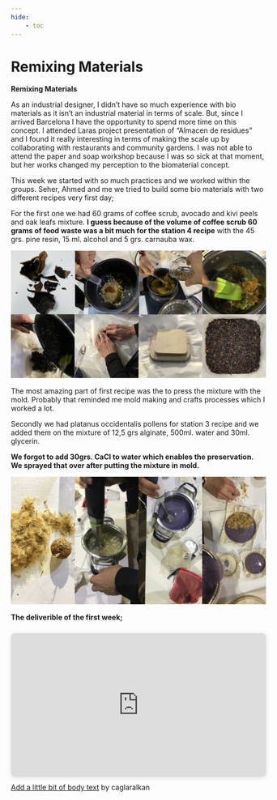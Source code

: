 ```yaml
---
hide:
    - toc
---
```


# Remixing Materials


**Remixing Materials**

As an industrial designer, I didn’t have so much experience with bio materials as it isn’t an industrial material in terms of scale. But, since I arrived Barcelona I have the opportunity to spend more time on this concept. I attended Laras project presentation of “Almacen de residues” and I found it really interesting in terms of making the scale up by collaborating with restaurants and community gardens. I was not able to attend the paper and soap workshop because I was so sick at that moment, but her works changed my perception to the biomaterial concept.

This week we started with so much practices and we worked within the groups. Seher, Ahmed and me we tried to build some bio materials with two different recipes very first day;

For the first one we had 60 grams of coffee scrub, avocado and kivi peels and oak leafs mixture.
**I guess because of the volume of coffee scrub 60 grams of food waste was a bit much for the station 4 recipe** with the 45 grs. pine resin, 15 ml. alcohol and 5 grs. carnauba wax.

![](../images/station4recipe.jpg)

The most amazing part of first recipe was the to press the mixture with the mold. Probably that reminded me mold making and crafts processes which I worked a lot.

Secondly we had platanus occidentalis pollens for station 3 recipe and we added them on the mixture of 12,5 grs alginate, 500ml. water and 30ml. glycerin.

**We forgot to add 30grs. CaCl to water which enables the preservation. We sprayed that over after putting the mixture in mold.**

![](../images/station3recipe.jpg)

**The deliverible of the first week;**

<div style="position: relative; width: 100%; height: 0; padding-top: 56.2500%;
 padding-bottom: 0; box-shadow: 0 2px 8px 0 rgba(63,69,81,0.16); margin-top: 1.6em; margin-bottom: 0.9em; overflow: hidden;
 border-radius: 8px; will-change: transform;">
  <iframe loading="lazy" style="position: absolute; width: 100%; height: 100%; top: 0; left: 0; border: none; padding: 0;margin: 0;"
    src="https:&#x2F;&#x2F;www.canva.com&#x2F;design&#x2F;DAFYPMkqDg0&#x2F;view?embed" allowfullscreen="allowfullscreen" allow="fullscreen">
  </iframe>
</div>
<a href="https:&#x2F;&#x2F;www.canva.com&#x2F;design&#x2F;DAFYPMkqDg0&#x2F;view?utm_content=DAFYPMkqDg0&amp;utm_campaign=designshare&amp;utm_medium=embeds&amp;utm_source=link" target="_blank" rel="noopener">Add a little bit of body text</a> by caglaralkan
